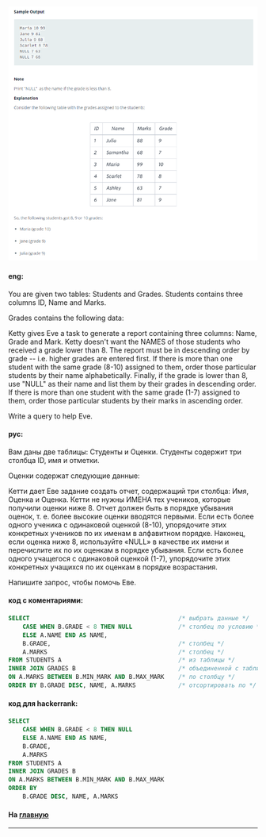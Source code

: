 ### 

<img src="./art/49.png" alt="solution" >

#### eng:
You are given two tables: Students and Grades. Students contains three columns ID, Name and Marks.



Grades contains the following data:



Ketty gives Eve a task to generate  a report containing three columns: Name, Grade and Mark. Ketty doesn't want the 
NAMES of those students who received  a grade lower than 8. The report must be in descending order by grade -- i.e. 
higher grades are entered first. If  there is more than one student with the same grade (8-10) assigned to them, 
order those particular students by their  name alphabetically. Finally, if the grade is lower than 8, use "NULL" as 
their name and list them by their grades  in descending order. If there is more than one student with the same grade 
(1-7) assigned to them, order those particular students by their marks in ascending order.

Write a query to help Eve.


#### рус:
Вам даны две таблицы: Студенты и Оценки. Студенты содержит три столбца ID, имя и отметки.



Оценки содержат следующие данные:



Кетти дает Еве задание создать отчет, содержащий три столбца:  Имя, Оценка и Оценка. Кетти не нужны ИМЕНА тех 
учеников, которые получили оценки ниже 8. Отчет должен быть в  порядке убывания оценок, т. е. более высокие оценки 
вводятся первыми. Если есть более одного ученика с одинаковой  оценкой (8-10), упорядочите этих конкретных учеников 
по их именам в алфавитном порядке. Наконец, если оценка ниже 8,  используйте «NULL» в качестве их имени и 
перечислите их по их оценкам в порядке убывания. Если есть более  одного учащегося с одинаковой оценкой (1-7), 
упорядочите этих конкретных учащихся по их оценкам в порядке возрастания.

Напишите запрос, чтобы помочь Еве.


#### код с коментариями:
```sql
SELECT                                          /* выбрать данные */
    CASE WHEN B.GRADE < 8 THEN NULL             /* столбец по условию */
    ELSE A.NAME END AS NAME,
    B.GRADE,                                    /* столбец */
    A.MARKS                                     /* столбец */
FROM STUDENTS A                                 /* из таблицы */
INNER JOIN GRADES B                             /* объединенной с таблицей */
ON A.MARKS BETWEEN B.MIN_MARK AND B.MAX_MARK    /* по столбцу */
ORDER BY B.GRADE DESC, NAME, A.MARKS            /* отсортировать по */
```

#### код для hackerrank:
```sql
SELECT 
    CASE WHEN B.GRADE < 8 THEN NULL
    ELSE A.NAME END AS NAME,
    B.GRADE,
    A.MARKS
FROM STUDENTS A
INNER JOIN GRADES B
ON A.MARKS BETWEEN B.MIN_MARK AND B.MAX_MARK
ORDER BY 
    B.GRADE DESC, NAME, A.MARKS
```


#### На [главную](https://github.com/BEPb/hackerrank_sql#readme)

---